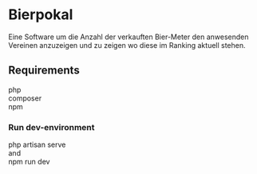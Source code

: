 # Bierpokal 

Eine Software um die Anzahl der verkauften Bier-Meter den anwesenden Vereinen anzuzeigen und zu zeigen wo diese im Ranking aktuell stehen. 

## Requirements

php<br>
composer<br>
npm<br>

### Run dev-environment

php artisan serve<br>
and<br>
npm run dev<br>

